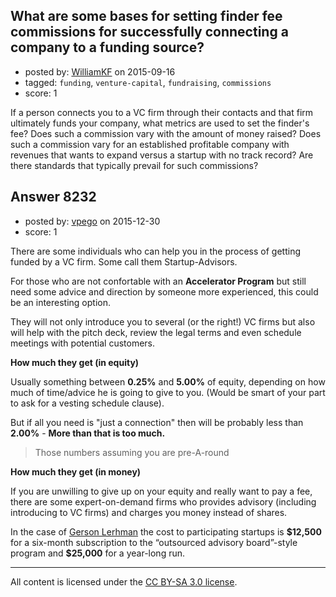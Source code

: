 ## What are some bases for setting finder fee commissions for successfully connecting a company to a funding source?

- posted by: [WilliamKF](https://stackexchange.com/users/40019/williamkf) on 2015-09-16
- tagged: `funding`, `venture-capital`, `fundraising`, `commissions`
- score: 1

If a person connects you to a VC firm through their contacts and that firm ultimately funds your company, what metrics are used to set the finder's fee?  Does such a commission vary with the amount of money raised?  Does such a commission vary for an established profitable company with revenues that wants to expand versus a startup with no track record?  Are there standards that typically prevail for such commissions?


## Answer 8232

- posted by: [vpego](https://stackexchange.com/users/7073322/vpego) on 2015-12-30
- score: 1

<p>There are some individuals who can help you in the process of getting funded by a VC firm. Some call them Startup-Advisors.</p>

<p>For those who are not confortable with an <strong>Accelerator Program</strong> but still need some advice and direction by someone more experienced, this could be an interesting option.</p>

<p>They will not only introduce you to several (or the right!) VC firms but also will help with the pitch deck, review the legal terms and even schedule meetings with potential customers.</p>

<p><strong>How much they get (in equity)</strong></p>

<p>Usually something between <strong>0.25%</strong> and <strong>5.00%</strong> of equity, depending on how much of time/advice he is going to give to you. (Would be smart of your part to ask for a vesting schedule clause).  </p>

<p>But if all you need is "just a connection" then will be probably less than <strong>2.00%</strong> - <strong>More than that is too much.</strong></p>

<blockquote>
  <p>Those numbers assuming you are pre-A-round</p>
</blockquote>

<p><strong>How much they get (in money)</strong></p>

<p>If you are unwilling to give up on your equity and really want to pay a fee, there are some expert-on-demand firms who provides advisory (including introducing to VC firms) and charges you money instead of shares.</p>

<p>In the case of <a href="http://www.bizjournals.com/newyork/news/2014/03/14/new-for-startups-expert-advice-for-a-fee-not.html" rel="nofollow">Gerson Lerhman</a> the cost to participating startups is <strong>$12,500</strong> for a six-month subscription to the “outsourced advisory board”-style program and <strong>$25,000</strong> for a year-long run.</p>




---

All content is licensed under the [CC BY-SA 3.0 license](https://creativecommons.org/licenses/by-sa/3.0/).
